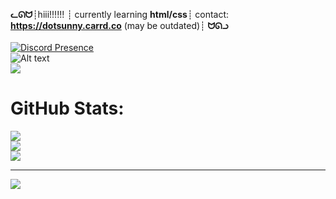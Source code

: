 **ᓚᘏᗢ**┊hiii!!!!!! ┊ currently learning **html/css**┊ contact: **https://dotsunny.carrd.co** (may be outdated)┊ **ᗢᘏᓗ**<br><br>[![Discord Presence](https://lanyard.cnrad.dev/api/851127356595634196)](https://discord.com/users/851127356595634196)<br>![Alt text](https://spotify-recently-played-readme.vercel.app/api?user=flqfl8x1epum63o703h66qvv6)<br><a href="https://github.com/VishwaGauravIn/github-twitter-card-embed"><img src="https://gtce.itsvg.in/api?username=mitskistanfrfr&theme=midnight-purple&response=true&border=true&time=true&icon=heart"/></a>


#  GitHub Stats:
![](https://github-readme-stats.vercel.app/api?username=dotsunnyy&theme=dark&hide_border=false&include_all_commits=false&count_private=false)<br/>
![](https://github-readme-streak-stats.herokuapp.com/?user=dotsunnyy&theme=dark&hide_border=false)<br/>
![](https://github-readme-stats.vercel.app/api/top-langs/?username=dotsunnyy&theme=dark&hide_border=false&include_all_commits=false&count_private=false&layout=compact)

---
[![](https://visitcount.itsvg.in/api?id=dotsunnyy&icon=0&color=0)](https://visitcount.itsvg.in)
